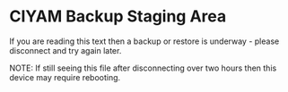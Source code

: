 CIYAM Backup Staging Area
=========================

If you are reading this text then a backup or restore is underway - please disconnect and try again later.

NOTE: If still seeing this file after disconnecting over two hours then this device may require rebooting.

